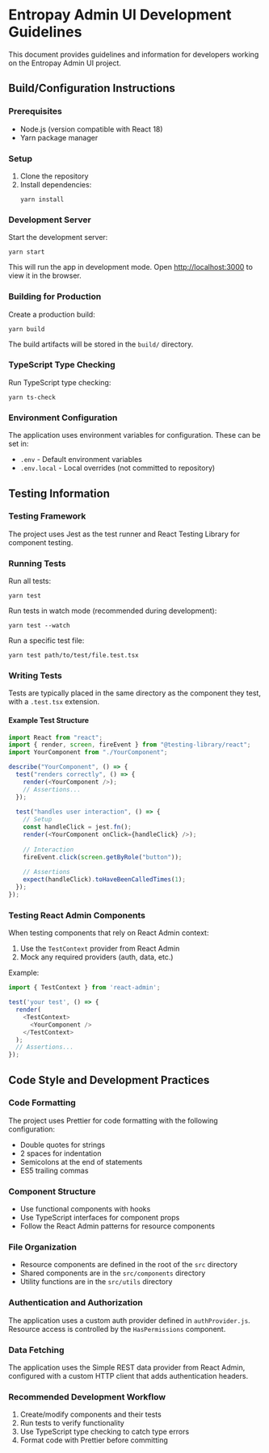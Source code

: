 # Entropay Admin UI Development Guidelines

This document provides guidelines and information for developers working on the Entropay Admin UI project.

## Build/Configuration Instructions

### Prerequisites
- Node.js (version compatible with React 18)
- Yarn package manager

### Setup
1. Clone the repository
2. Install dependencies:
   ```
   yarn install
   ```

### Development Server
Start the development server:
```
yarn start
```
This will run the app in development mode. Open [http://localhost:3000](http://localhost:3000) to view it in the browser.

### Building for Production
Create a production build:
```
yarn build
```
The build artifacts will be stored in the `build/` directory.

### TypeScript Type Checking
Run TypeScript type checking:
```
yarn ts-check
```

### Environment Configuration
The application uses environment variables for configuration. These can be set in:
- `.env` - Default environment variables
- `.env.local` - Local overrides (not committed to repository)

## Testing Information

### Testing Framework
The project uses Jest as the test runner and React Testing Library for component testing.

### Running Tests
Run all tests:
```
yarn test
```

Run tests in watch mode (recommended during development):
```
yarn test --watch
```

Run a specific test file:
```
yarn test path/to/test/file.test.tsx
```

### Writing Tests
Tests are typically placed in the same directory as the component they test, with a `.test.tsx` extension.

#### Example Test Structure
```typescript
import React from "react";
import { render, screen, fireEvent } from "@testing-library/react";
import YourComponent from "./YourComponent";

describe("YourComponent", () => {
  test("renders correctly", () => {
    render(<YourComponent />);
    // Assertions...
  });
  
  test("handles user interaction", () => {
    // Setup
    const handleClick = jest.fn();
    render(<YourComponent onClick={handleClick} />);
    
    // Interaction
    fireEvent.click(screen.getByRole("button"));
    
    // Assertions
    expect(handleClick).toHaveBeenCalledTimes(1);
  });
});
```

### Testing React Admin Components
When testing components that rely on React Admin context:
1. Use the `TestContext` provider from React Admin
2. Mock any required providers (auth, data, etc.)

Example:
```typescript
import { TestContext } from 'react-admin';

test('your test', () => {
  render(
    <TestContext>
      <YourComponent />
    </TestContext>
  );
  // Assertions...
});
```

## Code Style and Development Practices

### Code Formatting
The project uses Prettier for code formatting with the following configuration:
- Double quotes for strings
- 2 spaces for indentation
- Semicolons at the end of statements
- ES5 trailing commas

### Component Structure
- Use functional components with hooks
- Use TypeScript interfaces for component props
- Follow the React Admin patterns for resource components

### File Organization
- Resource components are defined in the root of the `src` directory
- Shared components are in the `src/components` directory
- Utility functions are in the `src/utils` directory

### Authentication and Authorization
The application uses a custom auth provider defined in `authProvider.js`. Resource access is controlled by the `HasPermissions` component.

### Data Fetching
The application uses the Simple REST data provider from React Admin, configured with a custom HTTP client that adds authentication headers.

### Recommended Development Workflow
1. Create/modify components and their tests
2. Run tests to verify functionality
3. Use TypeScript type checking to catch type errors
4. Format code with Prettier before committing